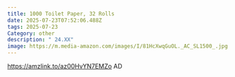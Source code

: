 ```yaml
---
title: 1000 Toilet Paper, 32 Rolls
date: 2025-07-23T07:52:06.488Z
tags: 2025-07-23
Category: other
description: " 24.XX"
image: https://m.media-amazon.com/images/I/81HcXwqGuOL._AC_SL1500_.jpg
---
```

https://amzlink.to/az00HvYN7EMZo
AD